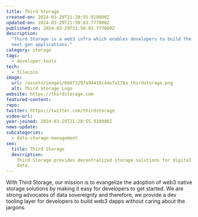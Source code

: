 ```yaml
---
title: Third Storage
created-on: 2024-03-29T21:28:55.910000Z
updated-on: 2024-03-29T21:50:03.777000Z
published-on: 2024-03-29T21:50:03.777000Z
description:
  "Third Storage is a web3 infra which enables developers to build the
  next gen applications."
category: storage
tags:
  - developer-tools
tech:
  - filecoin
image:
  url: /assets/images/66073297a94418c44efa178a_thirdstorage.png
  alt: Third Storage Logo
website: https://thirdstorage.com
featured-content:
repo:
twitter: https://twitter.com/thirdstorage
video-url:
year-joined: 2024-03-29T21:28:55.910000Z
news-update:
subcategories:
  - data-storage-management
seo:
  title: Third Storage
  description:
    Third Storage provides decentralized storage solutions for digital
    data.
---
```


With Third Storage, our mission is to evangelize the adoption of web3 native storage solutions by making it easy for developers to get started. We are strong advocates of data sovereignty and therefore, we provide a dev tooling layer for developers to build web3 dapps without caring about the jargons.
